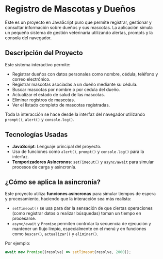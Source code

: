 # Registro de Mascotas y Dueños

Este es un proyecto en JavaScript puro que permite registrar, gestionar y consultar información sobre dueños y sus mascotas. La aplicación simula un pequeño sistema de gestión veterinaria utilizando alertas, prompts y la consola del navegador.

## Descripción del Proyecto

Este sistema interactivo permite:

- Registrar dueños con datos personales como nombre, cédula, teléfono y correo electrónico.
- Registrar mascotas asociadas a un dueño mediante su cédula.
- Buscar mascotas por nombre o por cédula del dueño.
- Actualizar el estado de salud de las mascotas.
- Eliminar registros de mascotas.
- Ver el listado completo de mascotas registradas.

Toda la interacción se hace desde la interfaz del navegador utilizando `prompt()`, `alert()` y `console.log()`.

## Tecnologías Usadas

- **JavaScript**: Lenguaje principal del proyecto.
- Uso de funciones como `alert()`, `prompt()` y `console.log()` para la interfaz.
- **Temporizadores Asíncronos**: `setTimeout()` y `async/await` para simular procesos de carga y asincronía.

## ¿Cómo se aplica la asincronía?

Este proyecto utiliza **funciones asíncronas** para simular tiempos de espera y procesamiento, haciendo que la interacción sea más realista:

- `setTimeout()` se usa para dar la sensación de que ciertas operaciones (como registrar datos o realizar búsquedas) toman un tiempo en procesarse.
- `async/await` y `Promise` permiten controlar la secuencia de ejecución y mantener un flujo limpio, especialmente en el menú y en funciones como `buscar()`, `actualizar()` y `eliminar()`.

Por ejemplo:
```javascript
await new Promise((resolve) => setTimeout(resolve, 2000));
